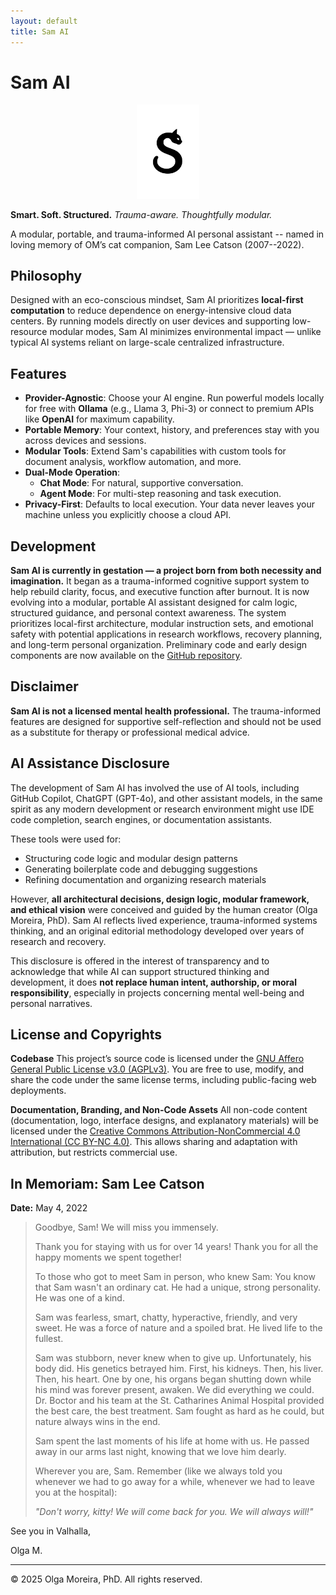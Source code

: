 ```yaml
---
layout: default
title: Sam AI
---
```


# Sam AI

<p align="center">
  <img src="assets/SamAIlogo.png" alt="Sam AI Logo" width="100"/>
</p>

**Smart. Soft. Structured.** 
*Trauma-aware. Thoughtfully modular.*

A modular, portable, and trauma-informed AI personal assistant -- named in loving memory of OM’s cat companion, Sam Lee Catson (2007--2022).


## Philosophy

Designed with an eco-conscious mindset, Sam AI prioritizes **local-first computation** to reduce dependence on energy-intensive cloud data centers. By running models directly on user devices and supporting low-resource modular modes, Sam AI minimizes environmental impact — unlike typical AI systems reliant on large-scale centralized infrastructure.

## Features

- **Provider-Agnostic**: Choose your AI engine. Run powerful models locally for free with **Ollama** (e.g., Llama 3, Phi-3) or connect to premium APIs like **OpenAI** for maximum capability.
- **Portable Memory**: Your context, history, and preferences stay with you across devices and sessions.
- **Modular Tools**: Extend Sam's capabilities with custom tools for document analysis, workflow automation, and more.
- **Dual-Mode Operation**:
  - **Chat Mode**: For natural, supportive conversation.
  - **Agent Mode**: For multi-step reasoning and task execution.
- **Privacy-First**: Defaults to local execution. Your data never leaves your machine unless you explicitly choose a cloud API.

## Development

**Sam AI is currently in gestation — a project born from both necessity and imagination.** It began as a trauma-informed cognitive support system to help rebuild clarity, focus, and executive function after burnout. It is now evolving into a modular, portable AI assistant designed for calm logic, structured guidance, and personal context awareness. The system prioritizes local-first architecture, modular instruction sets, and emotional safety with potential applications in research workflows, recovery planning, and long-term personal organization. Preliminary code and early design components are now available on the [GitHub repository](https://github.com/omoreira/sam-ai).


## Disclaimer

**Sam AI is not a licensed mental health professional.** The trauma-informed features are designed for supportive self-reflection and should not be used as a substitute for therapy or professional medical advice.

## AI Assistance Disclosure

The development of Sam AI has involved the use of AI tools, including GitHub Copilot, ChatGPT (GPT-4o), and other assistant models, in the same spirit as any modern development or research environment might use IDE code completion, search engines, or documentation assistants.

These tools were used for:

- Structuring code logic and modular design patterns
- Generating boilerplate code and debugging suggestions 
- Refining documentation and organizing research materials 

However, **all architectural decisions, design logic, modular framework, and ethical vision** were conceived and guided by the human creator (Olga Moreira, PhD). Sam AI reflects lived experience, trauma-informed systems thinking, and an original editorial methodology developed over years of research and recovery.

This disclosure is offered in the interest of transparency and to acknowledge that while AI can support structured thinking and development, it does **not replace human intent, authorship, or moral responsibility**, especially in projects concerning mental well-being and personal narratives.

## License and Copyrights

**Codebase** 
This project’s source code is licensed under the [GNU Affero General Public License v3.0 (AGPLv3)](https://www.gnu.org/licenses/agpl-3.0.html). 
You are free to use, modify, and share the code under the same license terms, including public-facing web deployments.

**Documentation, Branding, and Non-Code Assets** 
All non-code content (documentation, logo, interface designs, and explanatory materials) will be licensed under the [Creative Commons Attribution-NonCommercial 4.0 International (CC BY-NC 4.0)](https://creativecommons.org/licenses/by-nc/4.0/). 
This allows sharing and adaptation with attribution, but restricts commercial use.


## In Memoriam: Sam Lee Catson

**Date:** May 4, 2022

> Goodbye, Sam! We will miss you immensely.
>
> Thank you for staying with us for over 14 years! Thank you for all the happy moments we spent together!
>
> To those who got to meet Sam in person, who knew Sam: You know that Sam wasn't an ordinary cat. He had a unique, strong personality. He was one of a kind.
>
> Sam was fearless, smart, chatty, hyperactive, friendly, and very sweet. He was a force of nature and a spoiled brat. He lived life to the fullest.
>
> Sam was stubborn, never knew when to give up. Unfortunately, his body did. His genetics betrayed him. First, his kidneys. Then, his liver. Then, his heart. One by one, his organs began shutting down while his mind was forever present, awaken. We did everything we could. Dr. Boctor and his team at the St. Catharines Animal Hospital provided the best care, the best treatment. Sam fought as hard as he could, but nature always wins in the end.
>
> Sam spent the last moments of his life at home with us. He passed away in our arms last night, knowing that we love him dearly.
>
> Wherever you are, Sam. Remember (like we always told you whenever we had to go away for a while, whenever we had to leave you at the hospital):
>
> *"Don't worry, kitty! We will come back for you. We will always will!"*

See you in Valhalla,

Olga M.

---
© 2025 Olga Moreira, PhD. All rights reserved.



